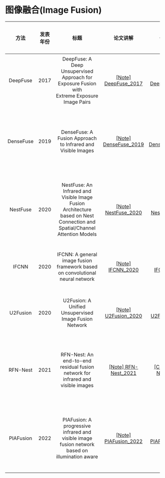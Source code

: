# 图像融合(Image Fusion)

| 方法        | 发表年份 | 标题                                                                                                                        | 论文讲解                                                                  | 代码讲解                                                                  | 基础框架        | 任务场景      |
|:---------:|:----:|:-------------------------------------------------------------------------------------------------------------------------:|:---------------------------------------------------------------------:|:---------------------------------------------------------------------:|:-----------:|:---------:|
| DeepFuse  | 2017 | DeepFuse: A Deep Unsupervised Approach for Exposure Fusion with Extreme Exposure Image Pairs                              | [[Note] DeepFuse_2017](https://www.bilibili.com/video/av1702095957/)  | [[code] DeepFuse_2017](https://www.bilibili.com/video/av1852192704/)  | CNN         | 多曝光图像融合   |
| DenseFuse | 2019 | DenseFuse: A Fusion Approach to Infrared and Visible Images                                                               | [[Note] DenseFuse_2019](https://www.bilibili.com/video/av1402370327/) | [[Code] DenseFuse_2019](https://www.bilibili.com/video/av1952373152/) | AutoEncoder | 红外可见光图像融合 |
| NestFuse  | 2020 | NestFuse: An Infrared and Visible Image Fusion Architecture based on Nest Connection and Spatial/Channel Attention Models | [[Note] NestFuse_2020](https://www.bilibili.com/video/av1602411210/)  | [[Code] NestFuse_2020](https://www.bilibili.com/video/av1702257884/)  | AutoEncoder | 红外可见光图像融合 |
| IFCNN     | 2020 | IFCNN: A general image fusion framework based on convolutional neural network                                             | [[Note] IFCNN_2020](https://www.bilibili.com/video/av1453525682/)     | [[Code] IFCNN_2020](https://www.bilibili.com/video/av1403913397/)     | CNN         | 通用图像融合    |
| U2Fusion  | 2020 | U2Fusion: A Unified Unsupervised Image Fusion Network                                                                     | [[Note] U2Fusion_2020](https://www.bilibili.com/video/BV1hJ4m157wC)   | [[Code] U2Fusion_2020](https://www.bilibili.com/video/BV1ut421n7i3)   | CNN         | 通用图像融合    |
| RFN-Nest  | 2021 | RFN-Nest: An end-to-end residual fusion network for infrared and visible images                                           | [[Note] RFN-Nest_2021](https://www.bilibili.com/video/BV1Pq421A7dv)   | [[Code] RFN-Nest_2021](https://www.bilibili.com/video/BV1gm411z7si)   | AutoEncoder | 红外可见光图像融合 |
| PIAFusion | 2022 | PIAFusion: A progressive infrared and visible image fusion network based on illumination aware                            | [[Note] PIAFusion_2022](https://www.bilibili.com/video/av1504451644/) | [[Code] PIAFusion_2022](https://www.bilibili.com/video/av1804660599/) | CNN         | 红外可见光图像融合 |
